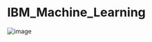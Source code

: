 # IBM_Machine_Learning

![image](https://i.pinimg.com/originals/2e/8b/0c/2e8b0c79129074e974a4252aabd0a2ab.png)
